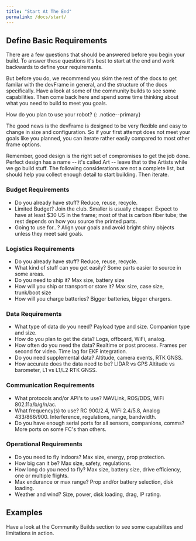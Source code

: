 ```yaml
---
title: "Start At The End"
permalink: /docs/start/
---
```


## Define Basic Requirements

There are a few questions that should be answered before you begin your build.  To answer these questions it's best to start at the end and work backwards to define your requirements.  

But before you do, we recommend you skim the rest of the docs to get familar with the devFrame in general, and the structure of the docs specifically.  Have a look at some of the community builds to see some capabilities.  Then come back here and spend some time thinking about what you need to build to meet you goals.

How do you plan to use your robot?
{: .notice--primary}

The good news is the devFrame is designed to be very flexible and easy to change in size and configuration.  So if your first attempt does not meet your goals like you planned, you can iterate rather easily compared to most other frame options.

Remember, good design is the right set of compromises to get the job done.  Perfect design has a name -- it's called Art -- leave that to the Artists while we go build stuff.  The following considerations are not a complete list, but should help you collect enough detail to start building.  Then iterate.

### Budget Requirements
- Do you already have stuff?  Reduce, reuse, recycle.
- Limited Budget?  Join the club.  Smaller is usually cheaper.  Expect to have at least $30 US in the frame; most of that is carbon fiber tube; the rest depends on how you source the printed parts.
- Going to use for...?  Align your goals and avoid bright shiny objects unless they meet said goals.

### Logistics Requirements
- Do you already have stuff?  Reduce, reuse, recycle.
- What kind of stuff can you get easily?  Some parts easier to source in some areas.
- Do you need to ship it?  Max size, battery size
- How will you ship or transport or store it?  Max size, case size, trunk/boot size
- How will you charge batteries?  Bigger batteries, bigger chargers.

### Data Requirements
- What type of data do you need?  Payload type and size.  Companion type and size.
- How do you plan to get the data? Logs, offboard, WiFi, analog.
- How often do you need the data?  Realtime or post process.  Frames per second for video.  Time lag for EKF integration.
- Do you need supplemental data?  Altitude, camera events, RTK GNSS.
- How accurate does the data need to be?  LIDAR vs GPS Altitude vs barometer, L1 vs L1/L2 RTK GNSS.

### Communication Requirements
- What protocols and/or API's to use?  MAVLink, ROS/DDS, WiFi 802.11a/b/g/n/ac.  
- What frequency(s) to use?  RC 900/2.4, WiFi 2.4/5.8, Analog 433/866/900.  Interference,  regulations, range, bandwidth.
- Do you have enough serial ports for all sensors, companions, comms?  More ports on some FC's than others.  

### Operational Requirements
- Do you need to fly indoors?  Max size, energy, prop protection.
- How big can it be?  Max size, safety, regulations.
- How long do you need to fly?  Max size, battery size, drive efficiency, one or multiple flights.
- Max endurance or max range?  Prop and/or battery selection, disk loading.
- Weather and wind?  Size, power, disk loading, drag, IP rating.

## Examples
Have a look at the Community Builds section to see some capabilites and limitations in action.



